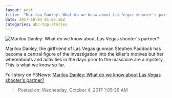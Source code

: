 ```yaml
---
layout: post
title:  "Marilou Danley: What do we know about Las Vegas shooter's partner?"
date: 2017-10-04 01:05:36Z
categories: abc-top-stories
---
```


![Marilou Danley: What do we know about Las Vegas shooter's partner?](http://www.abc.net.au/news/image/9013758-1x1-700x700.jpg)

Marilou Danley, the girlfriend of Las Vegas gunman Stephen Paddock has become a central figure of the investigation into the killer's motives but her whereabouts and activities in the days prior to the massacre are a mystery. This is what we know so far.


Full story on F3News: [Marilou Danley: What do we know about Las Vegas shooter's partner?](http://www.f3nws.com/n/EVntnF)

> Posted on: Wednesday, October 4, 2017 1:05:36 AM
